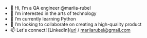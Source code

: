 - 👋 Hi, I’m a QA engineer @mariia-rubel
- 👀 I’m interested in the arts of technology 
- 🌱 I’m currently learning Python
- 💞️ I’m looking to collaborate on creating a high-quality product
- 📫 Let's connect! [LinkedIn]([url](https://www.linkedin.com/in/maria-rubel-3a950a241/) / mariiarubel@gmail.com 

<!---
mariia-rubel/mariia-rubel is a ✨ special ✨ repository because its `README.md` (this file) appears on your GitHub profile.
You can click the Preview link to take a look at your changes.
--->
